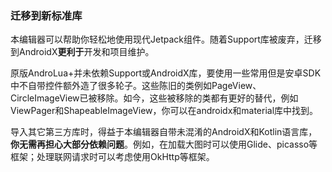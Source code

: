 ### 迁移到新标准库
本编辑器可以帮助你轻松地使用现代Jetpack组件。随着Support库被废弃，迁移到AndroidX**更利于**开发和项目维护。

原版AndroLua+并未依赖Support或AndroidX库，要使用一些常用但是安卓SDK中不自带控件额外造了很多轮子。这些陈旧的类例如PageView、CircleImageView已被移除。如今，这些被移除的类都有更好的替代，例如ViewPager和ShapeableImageView，你可以在androidx和material库中找到。

导入其它第三方库时，得益于本编辑器自带未混淆的AndroidX和Kotlin语言库，**你无需再担心大部分依赖问题**。例如，在加载大图时可以使用Glide、picasso等框架；处理联网请求时可以考虑使用OkHttp等框架。




